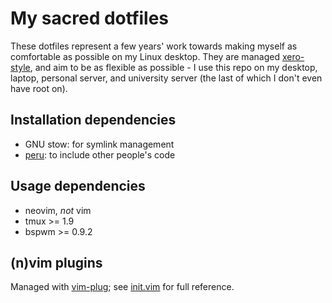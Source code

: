 # My sacred dotfiles
These dotfiles represent a few years' work towards making myself as comfortable
as possible on my Linux desktop. They are managed
[xero-style](http://blog.xero.nu/managing_dotfiles_with_gnu_stow), and aim to be
as flexible as possible - I use this repo on my desktop, laptop, personal
server, and university server (the last of which I don't even have root on).

## Installation dependencies
- GNU stow: for symlink management
- [peru](https://github.com/buildinspace/peru): to include other people's code

## Usage dependencies
- neovim, *not* vim
- tmux >= 1.9
- bspwm >= 0.9.2

## (n)vim plugins
Managed with [vim-plug](https://github.com/junegunn/vim-plug); see
[init.vim](nvim/.config/nvim/init.vim) for full reference.
